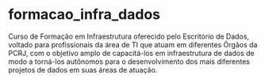 # formacao_infra_dados
Curso de Formação em Infraestrutura oferecido pelo Escritório de Dados, voltado para profissionais da área de TI que atuam em diferentes Órgãos da PCRJ, com o objetivo amplo de capacitá-los em infraestrutura de dados de modo a torná-los autônomos para o desenvolvimento dos mais diferentes projetos de dados em suas áreas de atuação.
